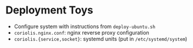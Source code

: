 # Deployment Toys

- Configure system with instructions from `deploy-ubuntu.sh`
- `coriolis.nginx.conf`: nginx reverse proxy configuration
- `coriolis.{service,socket}`: systemd units (put in `/etc/systemd/system`)
